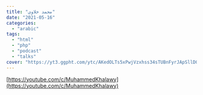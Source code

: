 ```yaml
---
title: "محمد خلاوي"
date: "2021-05-16"
categories:
  - "arabic"
tags:
  - "html"
  - "php"
  - "podcast"
  - "talks"
cover: "https://yt3.ggpht.com/ytc/AKedOLTs5xPwjVzxhss34sTUBnFyrJApSllD0pa3oQaOhw=s88-c-k-c0x00ffffff-no-rj"
---
```


[https://youtube.com/c/MuhammedKhalawy](https://youtube.com/c/MuhammedKhalawy)
